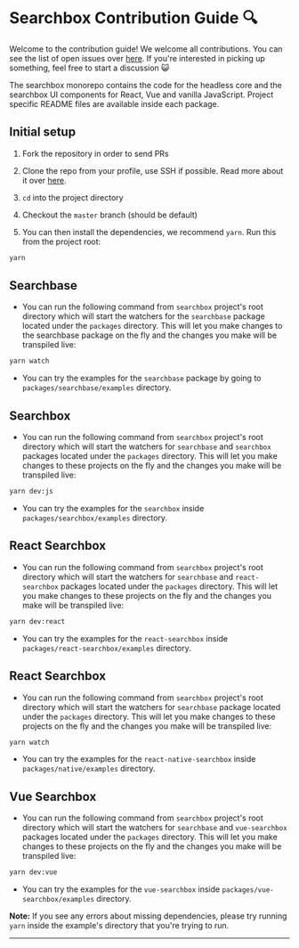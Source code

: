 # Searchbox Contribution Guide 🔍

Welcome to the contribution guide! We welcome all contributions. You can see the list of open issues over [here](https://github.com/appbaseio/searchbox/issues). If you're interested in picking up something, feel free to start a discussion 😺

The searchbox monorepo contains the code for the headless core and the searchbox UI components for React, Vue and vanilla JavaScript. Project specific README files are available inside each package.

## Initial setup

1. Fork the repository in order to send PRs

2. Clone the repo from your profile, use SSH if possible. Read more about it over [here](https://help.github.com/articles/connecting-to-github-with-ssh/).

3. `cd` into the project directory

4. Checkout the `master` branch (should be default)

5. You can then install the dependencies, we recommend `yarn`. Run this from the project root:

```bash
yarn
```

## Searchbase

- You can run the following command from `searchbox` project's root directory which will start the watchers for the `searchbase` package located under the `packages` directory. This will let you make changes to the searchbase package on the fly and the changes you make will be transpiled live:

```bash
yarn watch
```

- You can try the examples for the `searchbase` package by going to `packages/searchbase/examples` directory.

## Searchbox

- You can run the following command from `searchbox` project's root directory which will start the watchers for `searchbase` and `searchbox` packages located under the `packages` directory. This will let you make changes to these projects on the fly and the changes you make will be transpiled live:

```bash
yarn dev:js
```

- You can try the examples for the `searchbox` inside `packages/searchbox/examples` directory.

## React Searchbox

- You can run the following command from `searchbox` project's root directory which will start the watchers for `searchbase` and `react-searchbox` packages located under the `packages` directory. This will let you make changes to these projects on the fly and the changes you make will be transpiled live:


```bash
yarn dev:react
```

- You can try the examples for the `react-searchbox` inside `packages/react-searchbox/examples` directory.

## React Searchbox

- You can run the following command from `searchbox` project's root directory which will start the watchers for `searchbase` package located under the `packages` directory. This will let you make changes to these projects on the fly and the changes you make will be transpiled live:


```bash
yarn watch
```

- You can try the examples for the `react-native-searchbox` inside `packages/native/examples` directory.

## Vue Searchbox

- You can run the following command from `searchbox` project's root directory which will start the watchers for `searchbase` and `vue-searchbox` packages located under the `packages` directory. This will let you make changes to these projects on the fly and the changes you make will be transpiled live:


```bash
yarn dev:vue
```

- You can try the examples for the `vue-searchbox` inside `packages/vue-searchbox/examples` directory.

**Note:** If you see any errors about missing dependencies, please try running `yarn` inside the example's directory that you're trying to run.

<hr />
